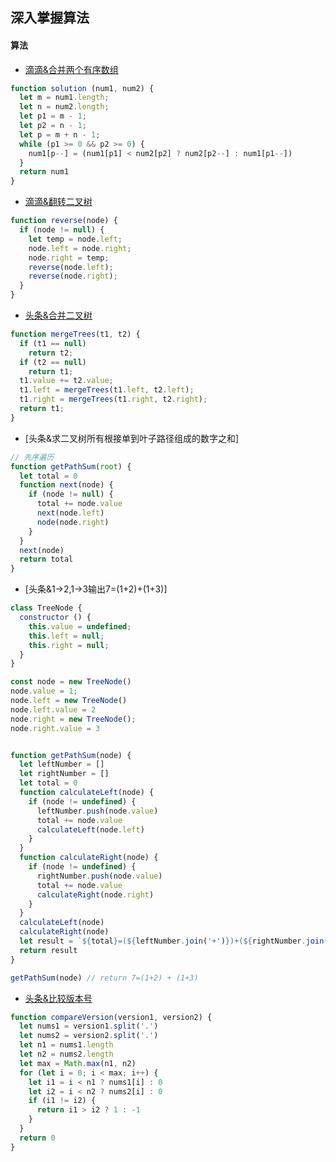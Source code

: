 ## 深入掌握算法

#### 算法

- [滴滴&合并两个有序数组](https://leetcode-cn.com/problems/merge-sorted-array/solution/tu-jie-he-bing-liang-ge-you-xu-shu-zu-by-user7746o/)

```js
function solution (num1, num2) {
  let m = num1.length;
  let n = num2.length;
  let p1 = m - 1;
  let p2 = n - 1;
  let p = m + n - 1;
  while (p1 >= 0 && p2 >= 0) {
    num1[p--] = (num1[p1] < num2[p2] ? num2[p2--] : num1[p1--])
  }
  return num1
}
```
- [滴滴&翻转二叉树](https://leetcode-cn.com/problems/invert-binary-tree/solution/fan-zhuan-er-cha-shu-by-leetcode/)
```js
function reverse(node) {
  if (node != null) {
    let temp = node.left;
    node.left = node.right;
    node.right = temp;
    reverse(node.left);
    reverse(node.right);
  }
}
```
- [头条&合并二叉树](https://leetcode-cn.com/problems/merge-two-binary-trees/solution/he-bing-er-cha-shu-by-leetcode/)
```js
function mergeTrees(t1, t2) {
  if (t1 == null)
    return t2;
  if (t2 == null)
    return t1;
  t1.value += t2.value;
  t1.left = mergeTrees(t1.left, t2.left);
  t1.right = mergeTrees(t1.right, t2.right);
  return t1;
}
```
- [头条&求二叉树所有根接单到叶子路径组成的数字之和]
```js
// 先序遍历
function getPathSum(root) {
  let total = 0
  function next(node) {
    if (node != null) {
      total += node.value
      next(node.left)
      node(node.right)
    }
  }
  next(node)
  return total
}
```
- [头条&1->2,1->3输出7=(1+2)+(1+3)]
```js
class TreeNode {
  constructor () {
    this.value = undefined;
    this.left = null;
    this.right = null;
  }
}

const node = new TreeNode()
node.value = 1;
node.left = new TreeNode()
node.left.value = 2
node.right = new TreeNode();
node.right.value = 3


function getPathSum(node) {
  let leftNumber = []
  let rightNumber = []
  let total = 0
  function calculateLeft(node) {
    if (node != undefined) {
      leftNumber.push(node.value)
      total += node.value
      calculateLeft(node.left)
    }
  }
  function calculateRight(node) {
    if (node != undefined) {
      rightNumber.push(node.value)
      total += node.value
      calculateRight(node.right)
    }
  }
  calculateLeft(node)
  calculateRight(node)
  let result = `${total}=(${leftNumber.join('+')})+(${rightNumber.join('+')})`
  return result
}

getPathSum(node) // return 7=(1+2) + (1+3)
```

- [头条&比较版本号](https://leetcode-cn.com/problems/compare-version-numbers/solution/bi-jiao-ban-ben-hao-by-leetcode/)

```js
function compareVersion(version1, version2) {
  let nums1 = version1.split('.')
  let nums2 = version2.split('.')
  let n1 = nums1.length
  let n2 = nums2.length
  let max = Math.max(n1, n2)
  for (let i = 0; i < max; i++) {
    let i1 = i < n1 ? nums1[i] : 0
    let i2 = i < n2 ? nums2[i] : 0
    if (i1 != i2) {
      return i1 > i2 ? 1 : -1
    }
  }
  return 0
}
```
